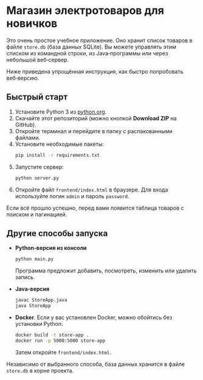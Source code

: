 # Магазин электротоваров для новичков

Это очень простое учебное приложение. Оно хранит список товаров в файле
`store.db` (база данных SQLite). Вы можете управлять этим списком из командной
строки, из Java‑программы или через небольшой веб‑сервер.

Ниже приведена упрощённая инструкция, как быстро попробовать веб‑версию.

## Быстрый старт

1. Установите Python 3 из [python.org](https://python.org).
2. Скачайте этот репозиторий (можно кнопкой **Download ZIP** на GitHub).
3. Откройте терминал и перейдите в папку с распакованными файлами.
4. Установите необходимые пакеты:
   ```bash
   pip install -r requirements.txt
   ```
5. Запустите сервер:
   ```bash
   python server.py
   ```
6. Откройте файл `frontend/index.html` в браузере. Для входа используйте логин
   `admin` и пароль `password`.

Если всё прошло успешно, перед вами появится таблица товаров с поиском и
пагинацией.

## Другие способы запуска

- **Python‑версия из консоли**
  ```bash
  python main.py
  ```
  Программа предложит добавить, посмотреть, изменить или удалить запись.

- **Java‑версия**
  ```bash
  javac StoreApp.java
  java StoreApp
  ```

- **Docker**. Если у вас установлен Docker, можно обойтись без установки Python:
  ```bash
  docker build -t store-app .
  docker run -p 5000:5000 store-app
  ```
  Затем откройте `frontend/index.html`.

Независимо от выбранного способа, база данных хранится в файле `store.db` в
корне проекта.

